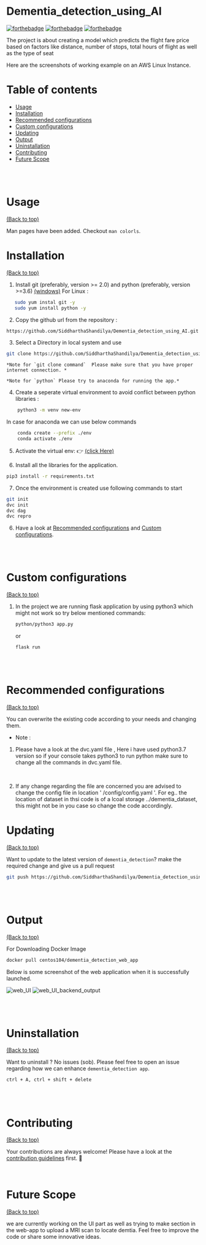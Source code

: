 # Dementia_detection_using_AI


[![forthebadge](https://forthebadge.com/images/badges/built-by-developers.svg)](http://forthebadge.com)   [![forthebadge](https://forthebadge.com/images/badges/made-with-python.svg)](http://forthebadge.com)      [![forthebadge](https://forthebadge.com/images/badges/60-percent-of-the-time-works-every-time.svg)](https://forthebadge.com)

<!--
[![Gem Version](https://badge.fury.io/rb/colorls.svg)](https://badge.fury.io/rb/colorls)
[![CI](https://github.com/athityakumar/colorls/actions/workflows/ruby.yml/badge.svg)](https://github.com/athityakumar/colorls/actions/workflows/ruby.yml)
[![PRs Welcome](https://img.shields.io/badge/PRs-welcome-brightgreen.svg?style=shields)](http://makeapullrequest.com)
-->
The project is about creating a model which predicts the flight fare price based on factors like distance, number of stops, total hours of flight as well as the type of seat

Here are the screenshots of working example on an AWS Linux Instance.


<!-- #`oh-my-zsh` with `powerlevel9k` theme and `powerline nerd-font + awesome-config` font with the `Solarized Dark` color theme. 

 ![image](https://user-images.githubusercontent.com/17109060/32149040-04f3125c-bd25-11e7-8003-66fd29bc18d4.png)

*If you're interested in knowing the powerlevel9k configuration to get this prompt, have a look at [this gist](https://gist.github.com/athityakumar/1bd5e9e24cd2a1891565573a893993eb).*

-->

# Table of contents

- [Usage](#usage)
- [Installation](#installation)
- [Recommended configurations](#recommended-configurations)
- [Custom configurations](#custom-configurations)
- [Updating](#updating)
- [Output](#output)
- [Uninstallation](#uninstallation)
- [Contributing](#contributing)
- [Future Scope](#future-scope)


</br></br>

# Usage

[(Back to top)](#table-of-contents)

Man pages have been added. Checkout `man colorls`.


# Installation


[(Back to top)](#table-of-contents)

1. Install git (preferably, version >= 2.0) and python (preferably, version >=3.6)
 [(windows)](https://www.maketecheasier.com/install-git-bash-on-windows/)
 For Linux :
 ```bash
    sudo yum instal git -y
    sudo yum install python -y
 ```
 
2. Copy the github url from the repository : 

 ```bash
 https://github.com/SiddharthaShandilya/Dementia_detection_using_AI.git
 ```

3. Select a Directory in local system and use 

  ```bash 
  git clone https://github.com/SiddharthaShandilya/Dementia_detection_using_AI.git          
  ```

    *Note for `git clone command`  Please make sure that you have proper internet connection. *

    *Note for `python` Please try to anaconda for running the app.*  

4. Create a seperate virtual environment to avoid conflict between python libraries :
```bash
    python3 -m venv new-env 
```
In case for anaconda we can use below commands
```bash
    conda create --prefix ./env
    conda activate ./env
```

5. Activate the virtual env: 👉 [(click Here)](https://www.programshelp.com/help/python/activate_virtual_environment_python_windows_10.html)

6. Install all the libraries for the application.
```bash
pip3 install -r requirements.txt
```
7. Once the environment is created use following commands to start
```bash
git init
dvc init
dvc dag
dvc repro
```

6. Have a look at [Recommended configurations](#recommended-configurations) and [Custom configurations](#custom-configurations).


</br></br>


# Custom configurations

[(Back to top)](#table-of-contents)

1. In the project we are running flask application by using python3  which might not work so try below mentioned commands:
    ```sh
    python/python3 app.py
    ```
    or
    ```sh
    flask run 
    ```

</br></br>



# Recommended configurations

[(Back to top)](#table-of-contents)


You can overwrite the existing code according to your needs and changing them.

- Note :

1. Please have a look at the dvc.yaml file , Here i have used python3.7 version so if your console takes python3 to run python make sure to change all the commands in dvc.yaml file.

<br>

2. If any change regarding the file are concerned you are advised to change the config file in location ' /config/config.yaml '. For eg.. the location of dataset in thsi code is of a lcoal storage ../dementia_dataset, this might not be in you case so change the code accordingly.

 

# Updating

[(Back to top)](#table-of-contents)

Want to update to the latest version of `dementia_detection`? make the required change and give us a pull request
 
```sh
git push https://github.com/SiddharthaShandilya/Dementia_detection_using_AI.git
```



</br></br>

# Output
[(Back to top)](#table-of-contents)

For Downloading Docker Image
```sh
docker pull centos104/dementia_detection_web_app
```

Below is some screenshot of the web application when it is successfully launched.


![web_UI](https://github.com/SiddharthaShandilya/Dementia_detection_using_AI/blob/master/screen_shots/test_web1_front.png)
![web_UI_backend_output](https://github.com/SiddharthaShandilya/Dementia_detection_using_AI/blob/master/screen_shots/test_web1_back.png)


<br></br>

# Uninstallation

[(Back to top)](#table-of-contents)

Want to uninstall ? No issues (sob). Please feel free to open an issue regarding how we can enhance `dementia_detection app`.


```sh
ctrl + A, ctrl + shift + delete
```


</br></br>

# Contributing

[(Back to top)](#table-of-contents)

Your contributions are always welcome! Please have a look at the [contribution guidelines](CONTRIBUTING.md) first. :tada:


</br>

# Future Scope
[(Back to top)](#table-of-contents)

we are currently working on the UI part as well as trying to make section in the web-app to upload a MRI scan to locate demtia. Feel free to improve the code or share some innovative ideas.




